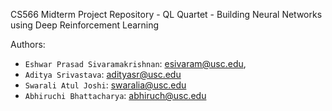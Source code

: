 CS566 Midterm Project Repository - QL Quartet - Building Neural Networks using Deep Reinforcement Learning

Authors:
- `Eshwar Prasad Sivaramakrishnan`: esivaram@usc.edu,
- `Aditya Srivastava`: adityasr@usc.edu
- `Swarali Atul Joshi`: swaralia@usc.edu
- `Abhiruchi Bhattacharya`: abhiruch@usc.edu
